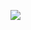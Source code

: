 [<img src="http://www.4entrepreneurship.de/getattachment/About-us-(2)/History-(3)/Logo_UTUM_TUM.png.aspx?width=400&height=79">](https://www.unternehmertum.de/index.html)
